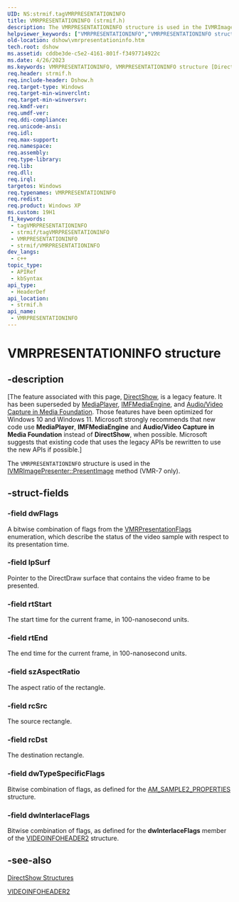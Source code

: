 ```yaml
---
UID: NS:strmif.tagVMRPRESENTATIONINFO
title: VMRPRESENTATIONINFO (strmif.h)
description: The VMRPRESENTATIONINFO structure is used in the IVMRImagePresenter::PresentImage method (VMR-7 only).
helpviewer_keywords: ["VMRPRESENTATIONINFO","VMRPRESENTATIONINFO structure [DirectShow]","VMRPRESENTATIONINFOStructure","dshow.vmrpresentationinfo","strmif/VMRPRESENTATIONINFO"]
old-location: dshow\vmrpresentationinfo.htm
tech.root: dshow
ms.assetid: cddbe3de-c5e2-4161-801f-f3497714922c
ms.date: 4/26/2023
ms.keywords: VMRPRESENTATIONINFO, VMRPRESENTATIONINFO structure [DirectShow], VMRPRESENTATIONINFOStructure, dshow.vmrpresentationinfo, strmif/VMRPRESENTATIONINFO
req.header: strmif.h
req.include-header: Dshow.h
req.target-type: Windows
req.target-min-winverclnt: 
req.target-min-winversvr: 
req.kmdf-ver: 
req.umdf-ver: 
req.ddi-compliance: 
req.unicode-ansi: 
req.idl: 
req.max-support: 
req.namespace: 
req.assembly: 
req.type-library: 
req.lib: 
req.dll: 
req.irql: 
targetos: Windows
req.typenames: VMRPRESENTATIONINFO
req.redist: 
req.product: Windows XP
ms.custom: 19H1
f1_keywords:
 - tagVMRPRESENTATIONINFO
 - strmif/tagVMRPRESENTATIONINFO
 - VMRPRESENTATIONINFO
 - strmif/VMRPRESENTATIONINFO
dev_langs:
 - c++
topic_type:
 - APIRef
 - kbSyntax
api_type:
 - HeaderDef
api_location:
 - strmif.h
api_name:
 - VMRPRESENTATIONINFO
---
```


# VMRPRESENTATIONINFO structure


## -description

\[The feature associated with this page, [DirectShow](/windows/win32/directshow/directshow), is a legacy feature. It has been superseded by [MediaPlayer](/uwp/api/Windows.Media.Playback.MediaPlayer), [IMFMediaEngine](/windows/win32/api/mfmediaengine/nn-mfmediaengine-imfmediaengine), and [Audio/Video Capture in Media Foundation](windows/win32/medfound/audio-video-capture-in-media-foundation). Those features have been optimized for Windows 10 and Windows 11. Microsoft strongly recommends that new code use **MediaPlayer**, **IMFMediaEngine** and **Audio/Video Capture in Media Foundation** instead of **DirectShow**, when possible. Microsoft suggests that existing code that uses the legacy APIs be rewritten to use the new APIs if possible.\]

The <code>VMRPRESENTATIONINFO</code> structure is used in the <a href="/windows/desktop/api/strmif/nf-strmif-ivmrimagepresenter-presentimage">IVMRImagePresenter::PresentImage</a> method (VMR-7 only).

## -struct-fields

### -field dwFlags

A bitwise combination of flags from the <a href="/windows/desktop/api/strmif/ne-strmif-vmrpresentationflags">VMRPresentationFlags</a> enumeration, which describe the status of the video sample with respect to its presentation time.

### -field lpSurf

Pointer to the DirectDraw surface that contains the video frame to be presented.

### -field rtStart

The start time for the current frame, in 100-nanosecond units.

### -field rtEnd

The end time for the current frame, in 100-nanosecond units.

### -field szAspectRatio

The aspect ratio of the rectangle.

### -field rcSrc

The source rectangle.

### -field rcDst

The destination rectangle.

### -field dwTypeSpecificFlags

Bitwise combination of flags, as defined for the [AM_SAMPLE2_PROPERTIES](/windows/win32/api/strmif/ns-strmif-am_sample2_properties) structure.

### -field dwInterlaceFlags

Bitwise combination of flags, as defined for the <b>dwInterlaceFlags</b> member of the <a href="/previous-versions/windows/desktop/api/dvdmedia/ns-dvdmedia-videoinfoheader2">VIDEOINFOHEADER2</a> structure.

## -see-also

<a href="/windows/desktop/DirectShow/directshow-structures">DirectShow Structures</a>



<a href="/previous-versions/windows/desktop/api/dvdmedia/ns-dvdmedia-videoinfoheader2">VIDEOINFOHEADER2</a>